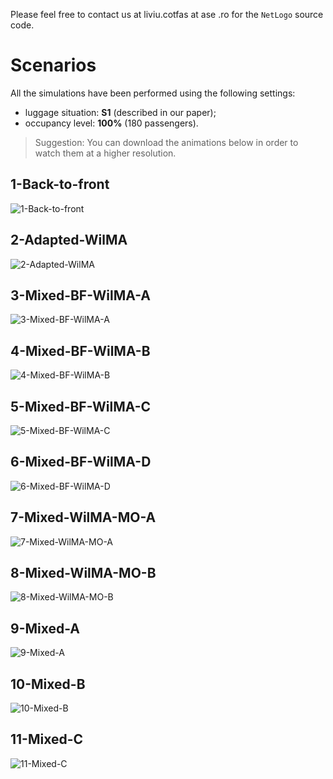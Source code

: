 Please feel free to contact us at liviu.cotfas at ase .ro for the `NetLogo` source code.

# Scenarios

All the simulations have been performed using the following settings:
- luggage situation: **S1** (described in our paper);
- occupancy level: **100%** (180 passengers).

> Suggestion: You can download the animations below in order to watch them at a higher resolution.

## 1-Back-to-front
![1-Back-to-front](recordings/1-Back-to-front.gif)

## 2-Adapted-WilMA
![2-Adapted-WilMA](recordings/2-Adapted-WilMA.gif)

## 3-Mixed-BF-WilMA-A
![3-Mixed-BF-WilMA-A](recordings/3-Mixed-BF-WilMA-A.gif)

## 4-Mixed-BF-WilMA-B
![4-Mixed-BF-WilMA-B](recordings/4-Mixed-BF-WilMA-B.gif)

## 5-Mixed-BF-WilMA-C
![5-Mixed-BF-WilMA-C](recordings/5-Mixed-BF-WilMA-C.gif)

## 6-Mixed-BF-WilMA-D
![6-Mixed-BF-WilMA-D](recordings/6-Mixed-BF-WilMA-D.gif)

## 7-Mixed-WilMA-MO-A
![7-Mixed-WilMA-MO-A](recordings/7-Mixed-WilMA-MO-A.gif)

## 8-Mixed-WilMA-MO-B
![8-Mixed-WilMA-MO-B](recordings/8-Mixed-WilMA-MO-B.gif)

## 9-Mixed-A
![9-Mixed-A](recordings/9-Mixed-A.gif)

## 10-Mixed-B
![10-Mixed-B](recordings/10-Mixed-B.gif)

## 11-Mixed-C
![11-Mixed-C](recordings/11-Mixed-C.gif)
